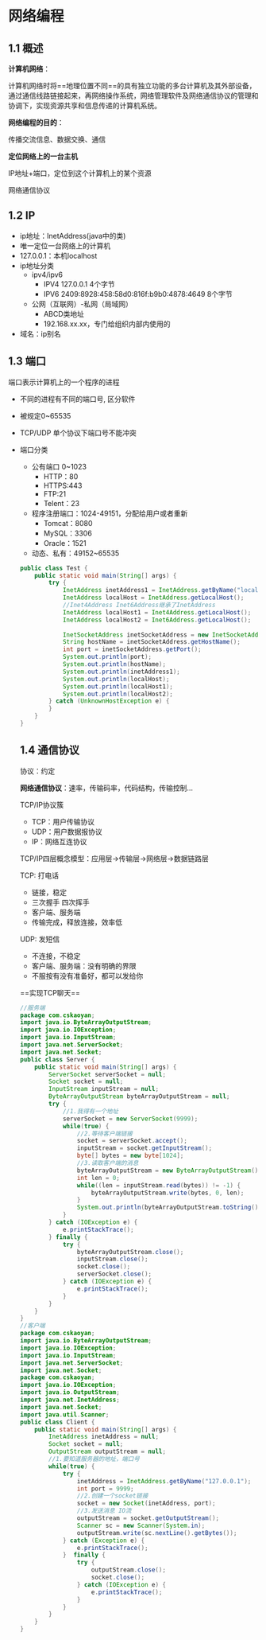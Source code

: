 # 网络编程

## 1.1 概述

**计算机网络**：

计算机网络时将==地理位置不同==的具有独立功能的多台计算机及其外部设备，通过通信线路链接起来，再网络操作系统，网络管理软件及网络通信协议的管理和协调下，实现资源共享和信息传递的计算机系统。

**网络编程的目的**：

传播交流信息、数据交换、通信

**定位网络上的一台主机**

IP地址+端口，定位到这个计算机上的某个资源

网络通信协议

## 1.2 IP

- ip地址：InetAddress(java中的类)
- 唯一定位一台网络上的计算机
- 127.0.0.1：本机localhost
- ip地址分类
  - ipv4/ipv6
    - IPV4 127.0.0.1 4个字节
    - IPV6 2409:8928:458:58d0:816f:b9b0:4878:4649 8个字节
  - 公网（互联网）-私网（局域网）
    - ABCD类地址
    - 192.168.xx.xx，专门给组织内部内使用的
- 域名：ip别名

## 1.3 端口

端口表示计算机上的一个程序的进程

- 不同的进程有不同的端口号,  区分软件

- 被规定0~65535

- TCP/UDP 单个协议下端口号不能冲突

- 端口分类

  - 公有端口 0~1023
    - HTTP：80
    - HTTPS:443
    - FTP:21
    - Telent：23
  - 程序注册端口：1024-49151，分配给用户或者重新
    - Tomcat：8080
    - MySQL：3306
    - Oracle：1521
  - 动态、私有：49152~65535

  ```java
  public class Test {
      public static void main(String[] args) {
          try {
              InetAddress inetAddress1 = InetAddress.getByName("localhost");
              InetAddress localHost = InetAddress.getLocalHost();
              //Inet4Address Inet6Address继承了InetAddress
              InetAddress localHost1 = Inet4Address.getLocalHost();
              InetAddress localHost2 = Inet6Address.getLocalHost();
              
              InetSocketAddress inetSocketAddress = new InetSocketAddress("localhost",8080);
              String hostName = inetSocketAddress.getHostName();
              int port = inetSocketAddress.getPort();
              System.out.println(port);
              System.out.println(hostName);
              System.out.println(inetAddress1);
              System.out.println(localHost);
              System.out.println(localHost1);
              System.out.println(localHost2);
          } catch (UnknownHostException e) {
          }
      }
  }
  ```

  ## 1.4 通信协议

  协议：约定

  **网络通信协议**：速率，传输码率，代码结构，传输控制…

  TCP/IP协议簇

  - TCP：用户传输协议
  - UDP：用户数据报协议
  - IP：网络互连协议

  TCP/IP四层概念模型：应用层->传输层->网络层->数据链路层

  TCP: 打电话

  - 链接，稳定
  - 三次握手 四次挥手
  - 客户端、服务端
  - 传输完成，释放连接，效率低

  UDP: 发短信

  - 不连接，不稳定
  - 客户端、服务端：没有明确的界限
  - 不服按有没有准备好，都可以发给你

  ==实现TCP聊天==

  ```java
  //服务端
  package com.cskaoyan;
  import java.io.ByteArrayOutputStream;
  import java.io.IOException;
  import java.io.InputStream;
  import java.net.ServerSocket;
  import java.net.Socket;
  public class Server {
      public static void main(String[] args) {
          ServerSocket serverSocket = null;
          Socket socket = null;
          InputStream inputStream = null;
          ByteArrayOutputStream byteArrayOutputStream = null;
          try {
              //1.我得有一个地址
              serverSocket = new ServerSocket(9999);
              while(true) {
                  //2.等待客户端链接
                  socket = serverSocket.accept();
                  inputStream = socket.getInputStream();
                  byte[] bytes = new byte[1024];
                  //3.读取客户端的消息
                  byteArrayOutputStream = new ByteArrayOutputStream();
                  int len = 0;
                  while((len = inputStream.read(bytes)) != -1) {
                      byteArrayOutputStream.write(bytes, 0, len);
                  }
                  System.out.println(byteArrayOutputStream.toString());
              }
          } catch (IOException e) {
              e.printStackTrace();
          } finally {
              try {
                  byteArrayOutputStream.close();
                  inputStream.close();
                  socket.close();
                  serverSocket.close();
              } catch (IOException e) {
                  e.printStackTrace();
              }
          }
      }
  }
  //客户端
  package com.cskaoyan;
  import java.io.ByteArrayOutputStream;
  import java.io.IOException;
  import java.io.InputStream;
  import java.net.ServerSocket;
  import java.net.Socket;
  package com.cskaoyan;
  import java.io.IOException;
  import java.io.OutputStream;
  import java.net.InetAddress;
  import java.net.Socket;
  import java.util.Scanner;
  public class Client {
      public static void main(String[] args) {
          InetAddress inetAddress = null;
          Socket socket = null;
          OutputStream outputStream = null;
          //1.要知道服务器的地址，端口号
          while(true) {
              try {
                  inetAddress = InetAddress.getByName("127.0.0.1");
                  int port = 9999;
                  //2.创建一个socket链接
                  socket = new Socket(inetAddress, port);
                  //3.发送消息 IO流
                  outputStream = socket.getOutputStream();
                  Scanner sc = new Scanner(System.in);
                  outputStream.write(sc.nextLine().getBytes());
              } catch (Exception e) {
                  e.printStackTrace();
              }  finally {
                  try {
                      outputStream.close();
                      socket.close();
                  } catch (IOException e) {
                      e.printStackTrace();
                  }
              }
          }
      }
  }
  ```

  